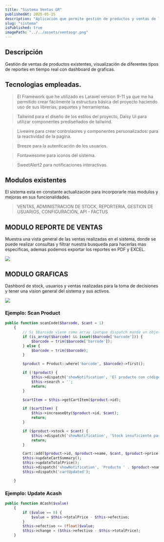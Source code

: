 ```yaml
---
title: "Sistema Ventas GR"
publishedAt: 2025-05-15
description: "Aplicación que permite gestión de productos y ventas de los mismos, administrar roles y permisos de usuarios para ingreso al sistema."
slug: "sistema"
isPublished: true
imagePath: "../../assets/ventasgr.png"
---
```


## Descripción
Gestión de ventas de productos existentes, visualización de diferentes tipos de reportes en tiempo real con dashboard de graficas.

## Tecnologias empleadas.
> El Framework que he utilizado es Laravel version 9-11 ya que me ha permitido crear fácilmente la estructura básica del proyecto haciendo uso de sus librerías, paquetes y herramientas. 

> Tailwind para el diseño de los estilos del proyecto, Daisy Ui para utilizar componentes prediseñados de tailwind.

> Livewire para crear controlaores y componentes personalizados: para la reactividad de la pagina.

> Breeze para la autenticación de los usuarios. 

> Fontawesome para iconos del sistema. 

> SweetAlert2 para notificaciones interactivas.

## Modulos existentes

El sistema esta en constante actualización para incorporarle mas modulos y mejoras en sus funcionalidades.

> VENTAS,
> ADMINISTRACION DE STOCK,
> REPORTERIA,
> GESTION DE USUARIOS,
> CONFIGURACIÓN,
> API - FACTUS

## MODULO REPORTE DE VENTAS
Muestra una vista general de las ventas realizadas en el sistema, donde se puede realizar consultas y filtrar nuestra busqueda para hacerlas mas especificas, ademas podemos exportar los reportes en PDF y EXCEL.

<img
      class="w-140 h-140 mb-3 shadow-lg border-2 border-neutral-500"
      src="/assets/images/reporte_ventas.png"
    />

## MODULO GRAFICAS
Dashbord de stock, usuarios y ventas realizadas para la toma de decisiones y tener una vision general del sistema y sus activos.

<img
      class="w-140 h-140 mb-3 shadow-lg border-2 border-neutral-500"
      src="/assets/images/graficas.png"
    />

### Ejemplo: Scan Product

```php
public function scanCode($barcode, $cant = 1)
    {
        // Si $barcode viene como array (porque dispatch manda un objeto JS)
        if (is_array($barcode) && isset($barcode['barcode'])) {
            $barcode = trim($barcode['barcode']);
        } else {
            $barcode = trim($barcode);
        }

        $product = Product::where('barcode', $barcode)->first();

        if (!$product) {
            $this->dispatch('showNotification', 'El producto con código ' . $barcode . ' no existe o aún no está registrado', 'dark');
            $this->search = '';
            return;
        }

        $cartItem = $this->getCartItem($product->id);

        if ($cartItem) {
            $this->increaseQty($product->id, $cant);
            return;
        }

        if ($product->stock < $cant) {
            $this->dispatch('showNotification', 'Stock insuficiente para realizar la operación', 'warning');
            return;
        }

        Cart::add($product->id, $product->name, $cant, $product->price, ['image' => $product->image]);
        $this->updateCartSummary();
        $this->updateTotalPrice();
        $this->dispatch('showNotification', 'Producto ' . $product->name . ' agregado exitosamente', 'success');
        $this->dispatch('cartUpdated');

    }
```
### Ejemplo: Update Acash
```php
public function ACash($value)
    {
        if ($value == 0) {
            $value = $this->totalPrice - $this->efectivo;
        }
        $this->efectivo += (float)$value;
        $this->change = ($this->efectivo - $this->totalPrice);
    }
```